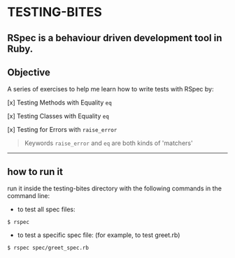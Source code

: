 # TESTING-BITES

**RSpec** is a behaviour driven development tool in Ruby.
----

## Objective

A series of exercises to help me learn how to write tests with RSpec by:

[x] Testing Methods with Equality `eq`

[x] Testing Classes with Equality `eq`

[x] Testing for Errors with `raise_error`

> Keywords `raise_error` and `eq` are both kinds of 'matchers'

----

## how to run it

run it inside the testing-bites directory with the following commands in the command line:

- to test all spec files:
```shell
$ rspec
```

- to test a specific spec file: (for example, to test greet.rb)
```shell
$ rspec spec/greet_spec.rb
```
